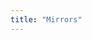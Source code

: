 ```yaml
---
title: "Mirrors"
---
```

<script setup lang="ts">
  import TheMirList from "@/views/download/TheMirList.vue"
</script>

<TheMirList />

